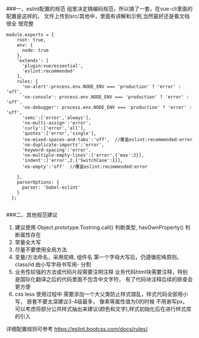 ###一、eslint配置的规范 
 组里决定搞编码规范，所以搞了一套，在vue-cli里面的配置是这样的， 文件上传到src/其他中，里面有讲解和示例,当然最好还是看文档 很全 很完整
```
module.exports = {
    root: true,
    env: {
      node: true
    },
    'extends': [
      'plugin:vue/essential',
      'eslint:recommended'
    ],
    rules: {
      'no-alert':process.env.NODE_ENV === 'production' ? 'error' : 'off',
      'no-console': process.env.NODE_ENV === 'production' ? 'error' : 'off',
      'no-debugger': process.env.NODE_ENV === 'production' ? 'error' : 'off',
      'semi':['error','always'],
      'no-multi-assign':'error',
      'curly':['error','all'],
      'quotes':['error','single'],
      'no-mixed-spaces-and-tabs':'off',  //覆盖eslint:recommended:error
      'no-duplicate-imports':'error',
      'keyword-spacing':'error',
      'no-multiple-empty-lines':['error',{'max':2}],
      'indent':['error',2,{'SwitchCase':1}],
      'no-empty':'off'  //覆盖eslint:recommended:error
   
    },
    parserOptions: {
      parser: 'babel-eslint'
    }
  };
  

```


###二、其他规范建议
1. 建议使用 Object.prototype.Tostring.call() 判断类型, hasOwnProperty() 判断属性存在
2. 常量全大写 
3. 尽量不要使用全局方法
4. 变量/方法命名，采用驼峰, 组件名 第一个字母大写后，仍遵循驼峰原则。  class/id 由小写字母书写用- 分割
5. 业务性较强的方法或代码片段需要注明注释 业务代码html块需要注释，特别是国际化翻译之后的代码里面不包含中文字符， 有了代码块注释后续的排查会更方便
6. css less 使用过程中 需要添加一个大父类防止样式错乱，样式代码全部用小写， 嵌套不要太深建议3-4级最多， 像素等属性值为0的时候 不用谢写px。 可以考虑将部分公共样式抽出来建议(颜色和文字),样式初始化后在进行样式库的引入




详细配置规则可参考
 https://eslint.bootcss.com/docs/rules/